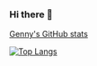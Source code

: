### Hi there 👋

<!--
**GennyCau/GennyCau** is a ✨ _special_ ✨ repository because its `README.md` (this file) appears on your GitHub profile.

Here are some ideas to get you started:

- 🔭 I’m currently working on ...
- 🌱 I’m currently learning Python and its Data Science libraries
- 👯 I’m looking to collaborate on ...
- 🤔 I’m looking for help with ...
- 💬 Ask me about ...
- 📫 How to reach me: gennycau.chem@gmail.com
- 😄 Pronouns: ...
- ⚡ Fun fact: ...
-->
[Genny's GitHub stats](https://github-readme-stats.vercel.app/api?username=GennyCau)

[![Top Langs](https://github-readme-stats.vercel.app/api/top-langs/?username=GennyCau)](https://github.com/GennyCau/github-readme-stats)
